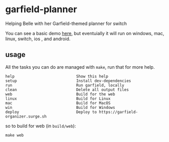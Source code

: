 # garfield-planner

Helping Belle with her Garfield-themed planner for switch

You can see a basic demo [here](https://garfield-organizer.surge.sh), but eventuially it will run on windows, mac, linux, switch, ios , and android.


## usage

All the tasks you can do are managed with `make`, run that for more help.

```
help                           Show this help
setup                          Install dev-dependencies
run                            Run garfield, locally
clean                          Delete all output files
web                            Build for the web
linux                          Build for Linux
mac                            Build for MacOS
win                            Build for Windows
deploy                         Deploy to https://garfield-organizer.surge.sh
```

so to build for web (in `build/web`):

```
make web
```